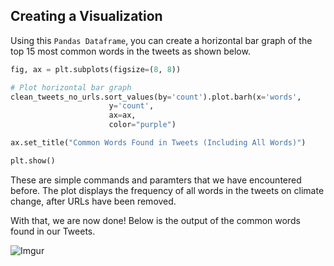 <!--title={Creating a Visualization}-->

## Creating a Visualization

Using this `Pandas Dataframe`, you can create a horizontal bar graph of the top 15 most common words in the tweets as shown below.

```python
fig, ax = plt.subplots(figsize=(8, 8))

# Plot horizontal bar graph
clean_tweets_no_urls.sort_values(by='count').plot.barh(x='words',
                      y='count',
                      ax=ax,
                      color="purple")

ax.set_title("Common Words Found in Tweets (Including All Words)")

plt.show()
```

These are simple commands and paramters that we have encountered before. The plot displays the frequency of all words in the tweets on climate change, after URLs have been removed.

With that, we are now done! Below is the output of the common words found in our Tweets.

![Imgur](https://i.imgur.com/GloG9zm.png)

